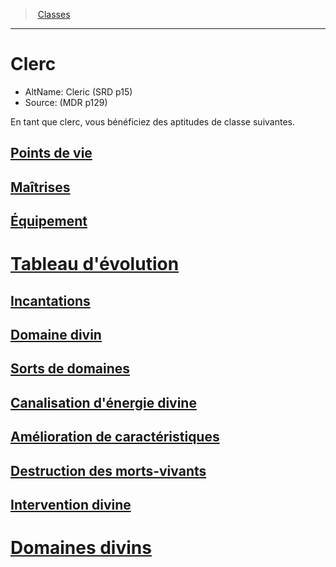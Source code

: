 ﻿---
!ClassItem
Name: Clerc
AltName: Cleric (SRD p15)
Source: (MDR p129)
Id: cleric_hd.md#clerc
RootId: cleric_hd.md
ParentLink: classes_hd.md
ParentName: Classes
NameLevel: 1
Attributes: {}
---
>  [Classes](hd_classes.md)

---


# Clerc

- AltName: Cleric (SRD p15)
- Source: (MDR p129)

En tant que clerc, vous bénéficiez des aptitudes de classe suivantes.



## [Points de vie](hd_cleric_points_de_vie.md)



## [Maîtrises](hd_cleric_maitrises.md)



## [Équipement](hd_cleric_equipement.md)



# [Tableau d'évolution](hd_cleric_tableau_devolution.md)



## [Incantations](hd_cleric_incantations.md)



## [Domaine divin](hd_cleric_domaine_divin.md)



## [Sorts de domaines](hd_cleric_sorts_de_domaines.md)



## [Canalisation d'énergie divine](hd_cleric_canalisation_denergie_divine.md)



## [Amélioration de caractéristiques](hd_cleric_amelioration_de_caracteristiques.md)



## [Destruction des morts-vivants](hd_cleric_destruction_des_morts_vivants.md)



## [Intervention divine](hd_cleric_intervention_divine.md)



# [Domaines divins](hd_cleric_domaines_divins.md)

